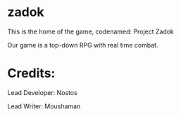 # zadok
This is the home of the game, codenamed: Project Zadok

Our game is a top-down RPG with real time combat.

# Credits:
Lead Developer: Nostos

Lead Writer: Moushaman
